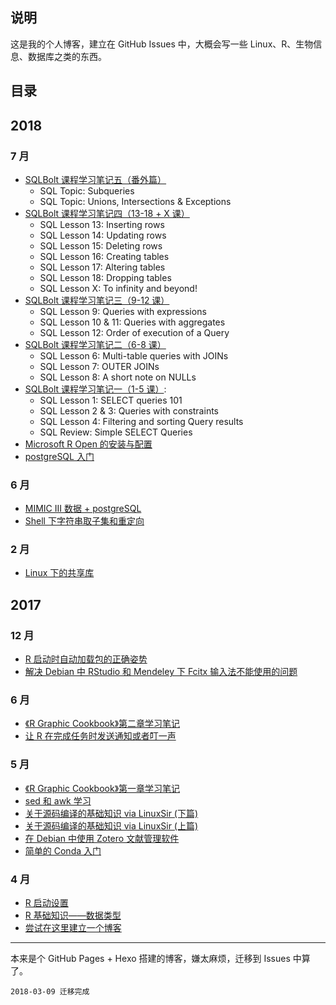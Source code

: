 ## 说明

这是我的个人博客，建立在 GitHub Issues 中，大概会写一些 Linux、R、生物信息、数据库之类的东西。


## 目录

## 2018

### 7 月
- [SQLBolt 课程学习笔记五（番外篇）](https://github.com/JackieMium/Blog/issues/23)
  - SQL Topic: Subqueries
  - SQL Topic: Unions, Intersections & Exceptions
- [SQLBolt 课程学习笔记四（13-18 + X 课）](https://github.com/JackieMium/Blog/issues/22)
  - SQL Lesson 13: Inserting rows
  - SQL Lesson 14: Updating rows
  - SQL Lesson 15: Deleting rows
  - SQL Lesson 16: Creating tables
  - SQL Lesson 17: Altering tables
  - SQL Lesson 18: Dropping tables
  - SQL Lesson X: To infinity and beyond!
- [SQLBolt 课程学习笔记三（9-12 课）](https://github.com/JackieMium/Blog/issues/21)
  - SQL Lesson 9: Queries with expressions
  - SQL Lesson 10 & 11: Queries with aggregates
  - SQL Lesson 12: Order of execution of a Query
- [SQLBolt 课程学习笔记二（6-8 课）](https://github.com/JackieMium/Blog/issues/20)
  - SQL Lesson 6: Multi-table queries with JOINs
  - SQL Lesson 7: OUTER JOINs
  - SQL Lesson 8: A short note on NULLs
- [SQLBolt 课程学习笔记一（1-5 课）](https://github.com/JackieMium/Blog/issues/19): 
   - SQL Lesson 1: SELECT queries 101
   - SQL Lesson 2 & 3: Queries with constraints
   - SQL Lesson 4: Filtering and sorting Query results
   - SQL Review: Simple SELECT Queries
- [Microsoft R Open 的安装与配置](https://github.com/JackieMium/Blog/issues/18)
- [postgreSQL 入门](https://github.com/JackieMium/Blog/issues/17)

### 6 月
- [MIMIC III 数据 + postgreSQL](https://github.com/JackieMium/Blog/issues/16)
- [Shell 下字符串取子集和重定向](https://github.com/JackieMium/Blog/issues/15)


### 2 月
- [Linux 下的共享库](https://github.com/JackieMium/Blog/issues/14)


## 2017

### 12 月
- [R 启动时自动加载包的正确姿势](https://github.com/JackieMium/Blog/issues/13)
- [解决 Debian 中 RStudio 和 Mendeley 下 Fcitx 输入法不能使用的问题](https://github.com/JackieMium/Blog/issues/12)

### 6 月
- [《R Graphic Cookbook》第二章学习笔记](https://github.com/JackieMium/Blog/issues/11)
- [让 R 在完成任务时发送通知或者叮一声](https://github.com/JackieMium/Blog/issues/10)

### 5 月
- [《R Graphic Cookbook》第一章学习笔记](https://github.com/JackieMium/Blog/issues/9)
- [sed 和 awk 学习](https://github.com/JackieMium/Blog/issues/8)
- [关于源码编译的基础知识 via LinuxSir (下篇)](https://github.com/JackieMium/Blog/issues/7)
- [关于源码编译的基础知识 via LinuxSir (上篇)](https://github.com/JackieMium/Blog/issues/6)
- [在 Debian 中使用 Zotero 文献管理软件](https://github.com/JackieMium/Blog/issues/5)
- [简单的 Conda 入门](https://github.com/JackieMium/Blog/issues/4)

### 4 月
- [R 启动设置](https://github.com/JackieMium/Blog/issues/3) 
- [R 基础知识——数据类型](https://github.com/JackieMium/Blog/issues/2)
- [尝试在这里建立一个博客](https://github.com/JackieMium/Blog/issues/1)

-----

本来是个 GitHub Pages + Hexo 搭建的博客，嫌太麻烦，迁移到 Issues 中算了。
```
2018-03-09 迁移完成
```
